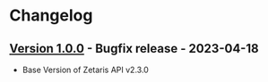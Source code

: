 # Changelog

## [Version 1.0.0](https://github.com/zetaris/dss-plugin-zetaris) - Bugfix release - 2023-04-18

- Base Version of Zetaris API v2.3.0
